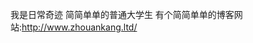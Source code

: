 我是日常奇迹
简简单单的普通大学生
有个简简单单的博客网站:http://www.zhouankang.ltd/

<!---
zhouankang0/zhouankang0 is a ✨ special ✨ repository because its `README.md` (this file) appears on your GitHub profile.
You can click the Preview link to take a look at your changes.
--->
